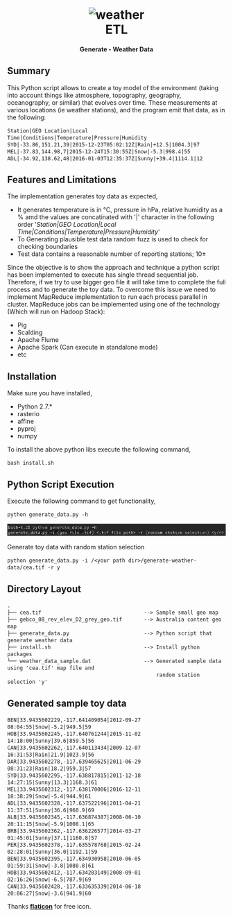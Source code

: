 <h1 align="center">
<img src="https://github.com/Renien/generate-weather-data/blob/master/doc/weather-icon.png" alt="weather" width="20%" height="20%">
    <br>
        ETL
    <br>
  <h4 align="center">Generate - Weather Data</h4>
</h1>

## Summary

This Python script allows to create a toy model of the environment (taking into account things like atmosphere, topography, geography,
oceanography, or similar) that evolves over time. These measurements at various locations (ie weather
stations), and the program emit that data, as in the following:

```
Station|GEO Location|Local Time|Conditions|Temperature|Pressure|Humidity
SYD|-33.86,151.21,39|2015-12-23T05:02:12Z|Rain|+12.5|1004.3|97
MEL|-37.83,144.98,7|2015-12-24T15:30:55Z|Snow|-5.3|998.4|55
ADL|-34.92,138.62,48|2016-01-03T12:35:37Z|Sunny|+39.4|1114.1|12
```

## Features and Limitations

The implementation generates toy data as expected,

- It generates temperature is in °C, pressure in hPa, relative humidity as a % amd the values are concatinated with '|' character in the following order '_Station|GEO Location|Local Time|Conditions|Temperature|Pressure|Humidity_'
- To Generating plausible test data random fuzz is used to check for checking boundaries
- Test data contains a reasonable number of reporting stations; 10±

Since the objective is to show the approach and technique a python script has been implemented to execute has single thread sequential job. Therefore, if we try to use bigger geo file it will take time to complete the full process and to generate the toy data. To overcome this issue we need to implement MapReduce implementation to run each process parallel in cluster.
MapReduce jobs can be implemented using one of the technology (Which will run on Hadoop Stack):

- Pig
- Scalding
- Apache Flume
- Apache Spark (Can execute in standalone mode)
- etc

## Installation

Make sure you have installed,

- Python 2.7.*
- rasterio
- affine
- pyproj
- numpy

To install the above python libs execute the following command,

```
bash install.sh
```

## Python Script Execution

Execute the following command to get functionality,

```
python generate_data.py -h
```

<p align="center">
    <img src="https://github.com/Renien/generate-weather-data/blob/master/doc/help.png" alt="help display">
</p>

Generate toy data with random station selection

```
python generate_data.py -i /<your path dir>/generate-weather-data/cea.tif -r y
```

## Directory Layout

```
.
├── cea.tif                                 --> Sample small geo map
├── gebco_08_rev_elev_D2_grey_geo.tif       --> Australia content geo map
├── generate_data.py                        --> Python script that generate weather data
├── install.sh                              --> Install python packages
└── weather_data_sample.dat                 --> Generated sample data using 'cea.tif' map file and
                                                random station selection 'y'
```

## Generated sample toy data

```
BEN|33.9435602229,-117.641409054|2012-09-27 08:04:55|Snow|-5.2|949.5|59
HOB|33.9435602245,-117.640761244|2015-11-02 14:18:00|Sunny|39.6|859.5|56
CAN|33.9435602262,-117.640113434|2009-12-07 16:31:53|Rain|21.9|1023.9|56
DAR|33.9435602278,-117.639465625|2011-06-29 08:31:23|Rain|18.2|959.3|57
SYD|33.9435602295,-117.638817815|2011-12-18 14:27:15|Sunny|13.3|1168.3|61
MEL|33.9435602312,-117.638170006|2016-12-11 18:38:29|Snow|-5.4|944.9|61
ADL|33.9435602328,-117.637522196|2011-04-21 11:37:51|Sunny|36.6|960.9|69
ALB|33.9435602345,-117.636874387|2008-06-10 20:11:15|Snow|-5.9|1008.1|65
BRB|33.9435602362,-117.636226577|2014-03-27 01:45:01|Sunny|37.1|1160.8|57
PER|33.9435602378,-117.635578768|2015-02-24 02:28:01|Sunny|36.0|1192.1|59
BEN|33.9435602395,-117.634930958|2010-06-05 01:59:31|Snow|-3.8|1080.8|61
HOB|33.9435602412,-117.634283149|2008-09-01 02:16:26|Snow|-6.5|787.9|69
CAN|33.9435602428,-117.633635339|2014-06-18 20:06:27|Snow|-3.6|941.9|60
```

Thanks [**flaticon**](https://www.flaticon.com) for free icon.